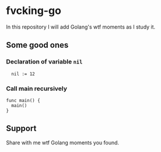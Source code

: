# fvcking-go
In this repository I will add Golang's wtf moments as I study it.

## Some good ones
### Declaration of variable `nil`
```
  nil := 12
```
### Call main recursively
```
func main() {
  main()
}
```
## Support
Share with me wtf Golang moments you found.

